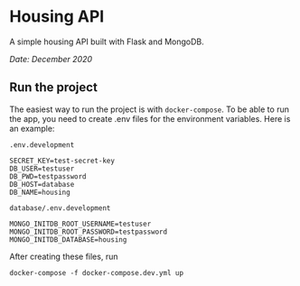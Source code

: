 # Housing API

A simple housing API built with Flask and MongoDB.

_Date: December 2020_

## Run the project

The easiest way to run the project is with `docker-compose`.
To be able to run the app, you need to create .env files for the environment variables.
Here is an example:

`.env.development`

```
SECRET_KEY=test-secret-key
DB_USER=testuser
DB_PWD=testpassword
DB_HOST=database
DB_NAME=housing
```

`database/.env.development`

```
MONGO_INITDB_ROOT_USERNAME=testuser
MONGO_INITDB_ROOT_PASSWORD=testpassword
MONGO_INITDB_DATABASE=housing
```

After creating these files, run

```
docker-compose -f docker-compose.dev.yml up
```

